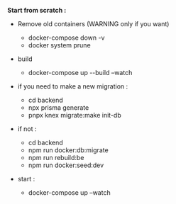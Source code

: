 **Start from scratch :** 

* Remove old containers (WARNING only if you want)

  * docker-compose down -v
  * docker system prune

* build 

  * docker-compose up --build –watch

* if you need to make a new migration : 

  * cd backend
  * npx prisma generate
  * pnpx knex migrate:make init-db

* if not :

  * cd backend
  * npm run docker:db:migrate
  * npm run rebuild:be
  * npm run docker:seed:dev

* start : 

  * docker-compose up –watch
